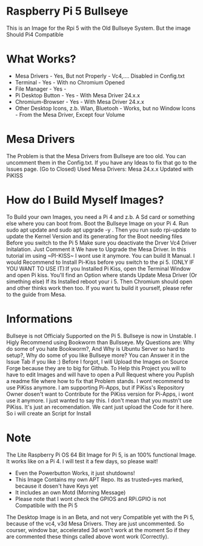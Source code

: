 # Raspberry Pi 5 Bullseye
This is an Image for the Rpi 5 with the Old Bullseye System. But the image Should Pi4 Compatible

# What Works?
- Mesa Drivers - Yes, But not Properly - Vc4,.... Disabled in Config.txt
- Terminal - Yes - With no Chromium Opened
- File Manager - Yes -
- Pi Desktop Button - Yes - With Mesa Driver 24.x.x
- Chromium-Browser - Yes - With Mesa Driver 24.x.x
- Other Desktop Icons, z.b. Wlan, Bluetooh - Works, but no Window Icons - From the Mesa Driver, Except four Volume

# Mesa Drivers
The Problem is that the Mesa Drivers from Bullseye are too old.
You can uncomment them in the Config.txt.
If you have any Ideas to fix that go to the Issues page. (Go to Closed)
Used Mesa Drivers: Mesa 24.x.x  Updated with PiKISS

# How do I Build Myself Images?
To Build your own Images, you need a Pi 4 and z.b. A Sd card or something else where you can boot from.
Boot the Bullseye Image on your Pi 4. Run sudo apt update and sudo apt upgrade -y . 
Then you run sudo rpi-update to update the Kernel Version and its generating for the Boot needing files
Before you switch to the Pi 5 Make sure you deactivate the Drver Vc4 Driver Initalation. Just Comment it
We have to Upgrade the Mesa Driver. In this tutorial im using ~PI-KISS~ I wont use it anymore. You can build It Manual.
I would Recommend to Install Pi-Kiss before you switch to the pi 5.
(ONLY IF YOU WANT TO USE IT):If you Installed Pi Kiss, open the Terminal Window and open Pi kiss. You'll find an Option where stands Update Mesa Driver (Or simething else)
If its Installed reboot your i 5. Then Chromium should open and other thinks work then too.
If you want tu build it yourself, please refer to the guide from Mesa.

# Informations
Bullseye is not Officialy Supported on the Pi 5. Bullseye is now in Unstable. I Higly Recommend using Bookworm than Bullsseye.
My Questions are: Why do some of you hate Bookworm?, And Why is Ubuntu Server so hard to setup?, Why do some of you like Bullseye more?
You can Answer it in the Issue Tab if you like :) Before I forgot, I will Upload the Images on Source Forge because they are to big for Github.
To Help this Project you will to have to edit Images and will have to open a Pull Request where you Puplish a readme file where how to fix that Problem stands.
I wont recommend to use PiKiss anymore. I am supporting Pi-Apps, but if PiKiss's Repository Owner dosen't want to Contribute for the PiKiss version for Pi-Apps, i wont use it anymore.
I just wanted to say this. I don't mean that you mustn't use PiKiss. It's just an recomendation.
We cant just upload the Code for it here. So i will create an Script for Install

# Note
The Lite Raspberry Pi OS 64 Bit Image for Pi 5, is an 100% functional Image. It works like on a Pi 4.
I will test it a few days, so please wait!
- Even the Powerbutton Works, it just shutdowns!
- This Image Contains my own APT Repo. Its as trusted=yes marked, because it dosen't have Keys yet
- It includes an own Motd (Morning Message)
- Please note that I wont check the GPIOS and RPi.GPIO is not Compatibile with the Pi 5

The Desktop Image is in an Beta, and not very Compatible yet with the Pi 5, because of the vc4, v3d Mesa Drivers.
They are just uncommented. So courser, window bar, accelerated 3d won't work at the moment
So if they are commented these things called above wont work (Correctly).
